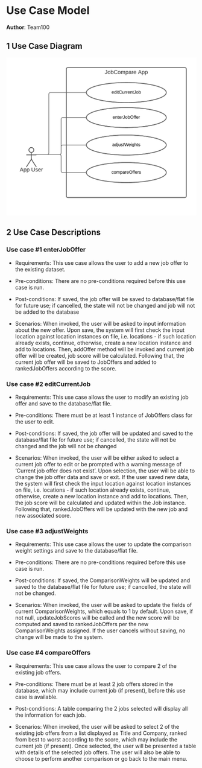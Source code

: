 # Use Case Model

**Author**: Team100

## 1 Use Case Diagram

![Use Case Model](./images/UseCaseDiagram.png)

## 2 Use Case Descriptions

### Use case #1 enterJobOffer

- Requirements: This use case allows the user to add a new job offer to the existing dataset.

- Pre-conditions: There are no pre-conditions required before this use case is run.

- Post-conditions: If saved, the job offer will be saved to database/flat file for future use; if cancelled, the state will not be changed and job will not be added to the database

- Scenarios: When invoked, the user will be asked to input information about the new offer. Upon save, the system will first check the input location against location instances on file, i.e. locations - if such location already exists, continue, otherwise, create a new location instance and add to locations. Then, addOffer method will be invoked and current job offer will be created, job score will be calculated. Following that, the current job offer will be saved to JobOffers and added to rankedJobOffers according to the score.

### Use case #2 editCurrentJob

- Requirements: This use case allows the user to modify an existing job offer and save to the database/flat file.

- Pre-conditions: There must be at least 1 instance of JobOffers class  for the user to edit.

- Post-conditions: If saved, the job offer will be updated and saved to the database/flat file for future use; if cancelled, the state will not be changed and the job will not be changed

- Scenarios: When invoked, the user will be either asked to select a current job offer to edit or be prompted with a warning message of ‘Current job offer does not exist’. Upon selection, the user will be able to change the job offer data and save or exit. If the user saved new data, the system will first check the input location against location instances on file, i.e. locations - if such location already exists, continue, otherwise, create a new location instance and add to locations. Then, the job score will be calculated and updated within the Job instance. Following that, rankedJobOffers will be updated with the new job and new associated  score.

### Use case #3 adjustWeights

- Requirements: This use case allows the user to update the comparison weight settings and save to the database/flat file.

- Pre-conditions: There are no pre-conditions required before this use case is run.

- Post-conditions: If saved, the ComparisonWeights will be updated and saved to the database/flat file for future use; if cancelled, the state will not be changed.

- Scenarios: When invoked, the user will be asked to update the fields of current ComparisonWeights, which equals to 1 by default. Upon save, if not null, updateJobScores will be called and the new score will be computed and saved to rankedJobOffers per the new ComparisonWeights assigned. If the user cancels without saving, no change will be made to the system.

### Use case #4 compareOffers

- Requirements: This use case allows the user to compare 2 of the existing job offers.

- Pre-conditions: There must be at least 2 job offers stored in the database, which may include current job (if present), before this use case is available.

- Post-conditions: A table comparing the 2 jobs selected will display all the information for each job.

- Scenarios: When invoked, the user will be asked to select 2 of the existing job offers from a list displayed as Title and Company, ranked from best to worst according to the score, which may  include the current job (if present). Once selected, the user will be presented a table with details of the selected job offers. The user will also be able to choose to perform another comparison or go back to the main menu.

